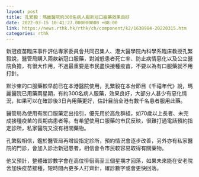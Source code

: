 ```yaml
---
layout: post
title: 孔繁毅：瑪麗醫院約300名病人服新冠口服藥效果良好
date: 2022-03-15 10:41:27.000000000 +08:00
link: https://news.rthk.hk/rthk/ch/component/k2/1638984-20220315.htm
categories: rthk
---
```


新冠疫苗臨床事件評估專家委員會共同召集人、港大醫學院內科學系臨床教授孔繁毅說，醫管局購入兩款新冠口服藥，對減低患者死亡率、防止病情惡化以及公立醫院負擔，有很大作用，不過最重要是市民盡快接種疫苗，不要以為有口服藥就不用打針。

默沙東的口服藥較早前已在本港醫院使用，孔繁毅在本台節目《千禧年代》說，瑪麗醫院已用藥兩星期，有約300名病人服藥，效果良好，大部分人甚少有惡化情況，如果可以在確診後3日內用藥更好，估計目前全港有數千名患者服用此藥。

醫管局為使用有關口服藥定出指引，優先用於高危群組，如70歲以上長者、未完成接種疫苗的長期病患者等。有希望使用口服藥的市民反映，很難打通電話預約指定診所，私家醫院又沒有相關藥物。

孔繁毅相信，鑑於醫管局再增設指定診所，預約情況會逐步改善，另外亦有私家醫院的門診，會加入診治新冠患者，相信會令市民較容易取得有關藥物。

他又預計，整體確診數字會在高位徘徊兩至三個星期才回落，如果未來能在安老院舍加快疫苗接種，短時間內更多人打齊針，確診數字或會更快回落。
